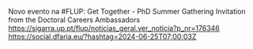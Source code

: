 Novo evento na #FLUP: Get Together - PhD Summer Gathering Invitation from the Doctoral Careers Ambassadors https://sigarra.up.pt/flup/noticias_geral.ver_noticia?p_nr=176346 https://social.dfaria.eu/?hashtag=2024-06-25T07:00:03Z